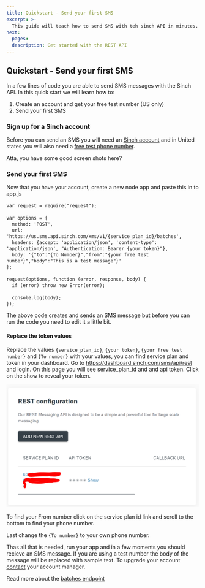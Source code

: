 ```yaml
---
title: Quickstart - Send your first SMS
excerpt: >-
  This guide will teach how to send SMS with teh sinch API in minutes. 
next:
  pages:
  description: Get started with the REST API
---
```


## Quickstart - Send your first SMS

In a few lines of code you are able to send SMS messages with the Sinch API. 
In this quick start we will learn how to:

1. Create an account and get your free test number (US only)
2. Send your first SMS

### Sign up for a Sinch account

Before you can send an SMS you will need an [Sinch account](https://dashboard.sinch.com/signup) and in United states you will also need a [free test phone number](https://dashboard.sinch.com/numbers/your-numbers/numbers). 

Atta, you have some good screen shots here?

### Send your first SMS

Now that you have your account, create a new node app and paste this in to app.js

```nodejs
var request = require("request");

var options = {
  method: 'POST',
  url: 'https://us.sms.api.sinch.com/xms/v1/{service_plan_id}/batches',
  headers: {accept: 'application/json', 'content-type': 'application/json', "Authentication: Bearer {your token}"},
  body: '{"to":"{To Number}","from":"{your free test number}","body":"This is a test message"}'
};

request(options, function (error, response, body) {
  if (error) throw new Error(error);

  console.log(body);
});
```

The above code creates and sends an SMS message but before you can run the code you need to edit it a little bit. 

#### Replace the token values

Replace the values `{service_plan_id}`, `{your token}`, `{your free test number}` and `{To number}` with your values, you can find service plan and token in your dashboard. Go to   https://dashboard.sinch.com/sms/api/rest and login. On this page you will see service_plan_id and and api token. Click on the show to reveal your token. 

![Screen shot of dashboard](images/sms-quickstart_apikeys.png)

To find your From number click on the service plan id link and scroll to the bottom to find your phone number.

Last change the `{To number}` to your own phone number.

Thas all that is needed, run your app and in a few moments you should recieve an SMS message. If you are using a test number the body of the message will be replaced with sample text. To upgrade your account [contact](https://dashboard.sinch.com/sms/overview) your account manager.

Read more about the [batches endpoint](https://developers.sinch.com/reference/#sendsms)
